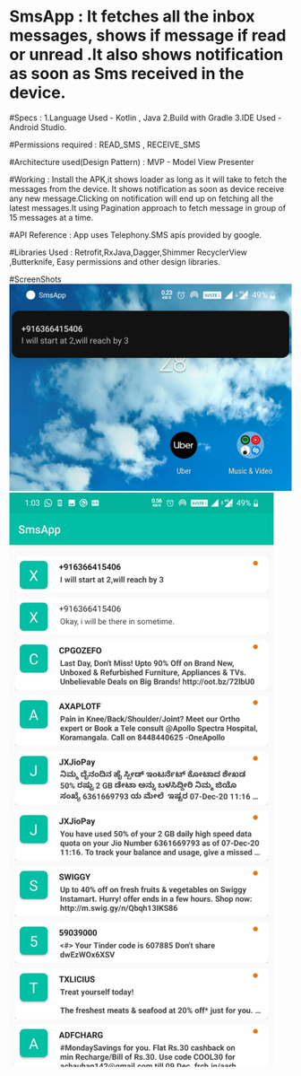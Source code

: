 # SmsApp : It fetches all the inbox messages, shows if message if read or unread .It also shows notification as soon as Sms received in the device.

#Specs :
1.Language Used - Kotlin , Java
2.Build with Gradle
3.IDE Used -  Android Studio.

#Permissions required : READ_SMS , RECEIVE_SMS

#Architecture used(Design Pattern)  :
 MVP - Model View Presenter

#Working :
Install the APK,it shows loader as long as it will take to fetch the messages from the device.
It shows notification as soon as device receive any new message.Clicking on notification will end up on fetching
all the latest messages.It using Pagination approach to fetch message in group of 15 messages at a time.

#API Reference :
App uses Telephony.SMS apis provided by google.

#Libraries Used :
Retrofit,RxJava,Dagger,Shimmer RecyclerView ,Butterknife, Easy permissions and other design libraries.

#ScreenShots
![alt text](https://github.com/meajay/SmsApp/blob/master/app/WhatsApp%20Image%202020-12-07%20at%201.17.04%20PM.jpeg)
![alt text](https://github.com/meajay/SmsApp/blob/master/app/WhatsApp%20Image%202020-12-07%20at%201.16.05%20PM.jpeg)

